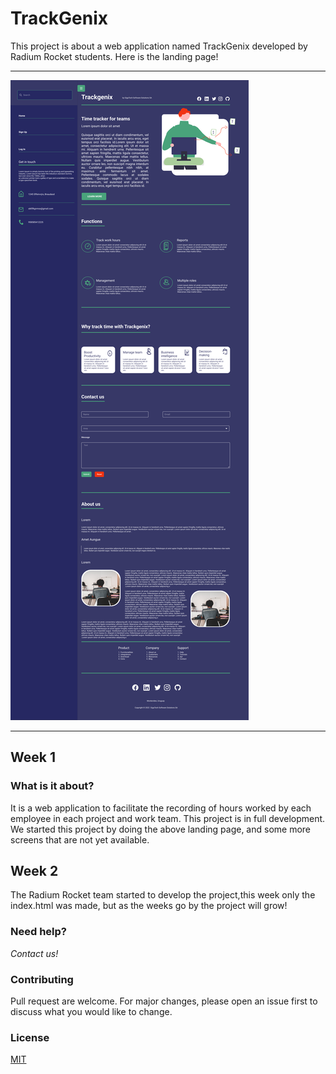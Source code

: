 # TrackGenix

This project is about a web application named TrackGenix developed by 
Radium Rocket students.
Here is the landing page!
______________________________________
![alt text](./week-02/img/Landing-Desktop-SideBar.png)
______________________________________
## Week 1

### What is it about?
It is a web application to facilitate the recording of hours worked by each employee in each project and work team.
This project is in full development. We started this project by doing the above landing page, and some more screens that are not yet available.


## Week 2

The Radium Rocket team started to develop the project,this week only the index.html was made, but as the weeks go by the project will grow!

### Need help?
*Contact us!*

### Contributing 
Pull request are welcome. For major changes, please open an issue first to discuss what you would like to change.

### License
[MIT](https://choosealicense.com/license/mit/)

